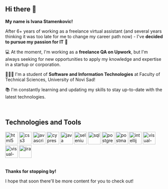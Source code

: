 ## Hi there 👋 

**My name is Ivana Stamenkovic!**

After 6+ years of working as a freelance virtual assistant (and several years thinking it was too late for me to change my career path now) - I've **decided to pursue my passion for IT** 🚀

💻 At the moment, I'm working as a **freelance QA on Upwork**, but I'm always seeking for new opportunities to apply my knowledge and expertise in a startup or corporation.

📕👩‍🎓 I'm a student of **Software and Information Technologies** at Faculty of Technical Sciences, University of Novi Sad!

📚 I'm constantly learning and updating my skills to stay up-to-date with the latest technologies.

<br>

## Technologies and Tools

<div>
<img src="https://cdn.jsdelivr.net/gh/devicons/devicon@latest/icons/html5/html5-original-wordmark.svg" alt="html5" width="40" height="40" />
<img src="https://cdn.jsdelivr.net/gh/devicons/devicon@latest/icons/css3/css3-original-wordmark.svg" alt="css3" width="40" height="40" />
<img src="https://cdn.jsdelivr.net/gh/devicons/devicon@latest/icons/javascript/javascript-original.svg" alt="javascript" width="40" height="40" />
<img src="https://cdn.jsdelivr.net/gh/devicons/devicon@latest/icons/cypressio/cypressio-original.svg" alt="cypress" width="40" height="40" />
<img src="https://cdn.jsdelivr.net/gh/devicons/devicon@latest/icons/java/java-original.svg" alt="java" width="40" height="40" />
<img src="https://cdn.jsdelivr.net/gh/devicons/devicon@latest/icons/selenium/selenium-original.svg" alt="selenium" width="40" height="40" />
<img src="https://cdn.jsdelivr.net/gh/devicons/devicon@latest/icons/azuresqldatabase/azuresqldatabase-original.svg" alt="sql" width="40" height="40" />
<img src="https://cdn.jsdelivr.net/gh/devicons/devicon@latest/icons/postgresql/postgresql-original.svg" alt="postgresql" width="40" height="40" />
<img src="https://cdn.jsdelivr.net/gh/devicons/devicon@latest/icons/postman/postman-original.svg" alt="postman" width="40" height="40" />
<img src="https://cdn.jsdelivr.net/gh/devicons/devicon@latest/icons/intellij/intellij-original.svg" alt="intellij" width="40" height="40" />
<img src="https://cdn.jsdelivr.net/gh/devicons/devicon@latest/icons/vscode/vscode-original.svg" alt="visual-studio-code" width="40" height="40" />
<img src="https://cdn.jsdelivr.net/gh/devicons/devicon@latest/icons/visualstudio/visualstudio-original.svg" alt="visual-studio" width="40" height="40" />
<img src="https://cdn.jsdelivr.net/gh/devicons/devicon@latest/icons/jira/jira-original-wordmark.svg" alt="jira" width="40" height="40" />
</div>

<br>

**Thanks for stopping by!**

I hope that soon there'll be more content for you to check out! 
